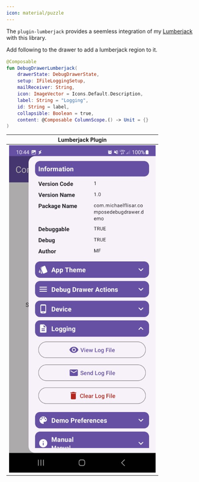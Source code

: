```yaml
---
icon: material/puzzle
---
```


The `plugin-lumberjack` provides a seemless integration of my [Lumberjack](https://mflisar.github.io/Lumberjack) with this library.

Add following to the drawer to add a lumberjack region to it.

```kotlin
@Composable
fun DebugDrawerLumberjack(
    drawerState: DebugDrawerState,
    setup: IFileLoggingSetup,
    mailReceiver: String,
    icon: ImageVector = Icons.Default.Description,
    label: String = "Logging",
    id: String = label,
    collapsible: Boolean = true,
    content: @Composable ColumnScope.() -> Unit = {}
)
```


| Lumberjack Plugin                                                                                                    |
|----------------------------------------------------------------------------------------------------------------------|
| ![Device Module](https://raw.githubusercontent.com/MFlisar/ComposeDebugDrawer/refs/heads/main/screenshots/demo5.jpg) |